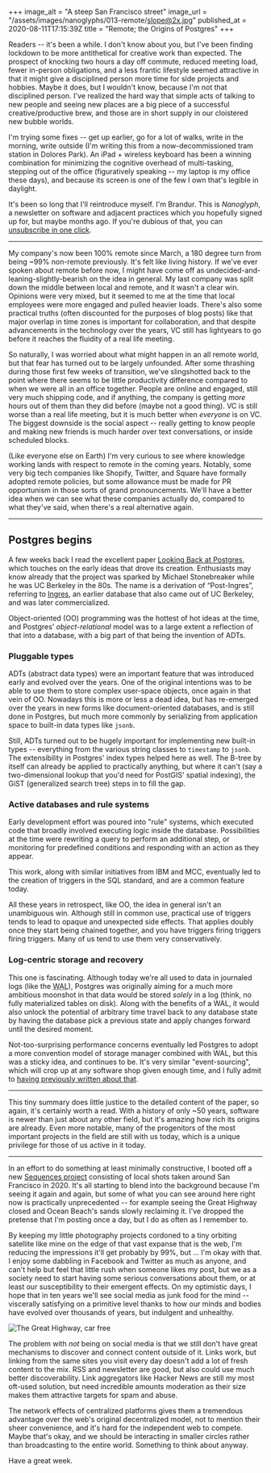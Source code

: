 +++
image_alt = "A steep San Francisco street"
image_url = "/assets/images/nanoglyphs/013-remote/slope@2x.jpg"
published_at = 2020-08-11T17:15:39Z
title = "Remote; the Origins of Postgres"
+++

Readers -- it's been a while. I don't know about you, but I've been finding lockdown to be more antithetical for creative work than expected. The prospect of knocking two hours a day off commute, reduced meeting load, fewer in-person obligations, and a less frantic lifestyle seemed attractive in that it might give a disciplined person more time for side projects and hobbies. Maybe it does, but I wouldn't know, because I'm not that disciplined person. I've realized the hard way that simple acts of talking to new people and seeing new places are a big piece of a successful creative/productive brew, and those are in short supply in our cloistered new bubble worlds.

I'm trying some fixes -- get up earlier, go for a lot of walks, write in the morning, write outside (I'm writing this from a now-decommissioned tram station in Dolores Park). An iPad + wireless keyboard has been a winning combination for minimizing the cognitive overhead of multi-tasking, stepping out of the office (figuratively speaking -- my laptop is my office these days), and because its screen is one of the few I own that's legible in daylight.

It's been so long that I'll reintroduce myself. I'm Brandur. This is _Nanoglyph_, a newsletter on software and adjacent practices which you hopefully signed up for, but maybe months ago. If you're dubious of that, you can [unsubscribe in one click](%unsubscribe_url%).

---

My company's now been 100% remote since March, a 180 degree turn from being ~99% non-remote previously. It's felt like living history. If we've ever spoken about remote before now, I might have come off as undecided-and-leaning-slightly-bearish on the idea in general. My last company was split down the middle between local and remote, and it wasn't a clear win. Opinions were very mixed, but it seemed to me at the time that local employees were more engaged and pulled heavier loads. There's also some practical truths (often discounted for the purposes of blog posts) like that major overlap in time zones is important for collaboration, and that despite advancements in the technology over the years, VC still has lightyears to go before it reaches the fluidity of a real life meeting.

So naturally, I was worried about what might happen in an all remote world, but that fear has turned out to be largely unfounded. After some thrashing during those first few weeks of transition, we've slingshotted back to the point where there seems to be little productivity difference compared to when we were all in an office together. People are online and engaged, still very much shipping code, and if anything, the company is getting _more_ hours out of them than they did before (maybe not a good thing). VC is still worse than a real life meeting, but it is much better when _everyone_ is on VC. The biggest downside is the social aspect -- really getting to know people and making new friends is much harder over text conversations, or inside scheduled blocks.

(Like everyone else on Earth) I'm very curious to see where knowledge working lands with respect to remote in the coming years. Notably, some very big tech companies like Shopify, Twitter, and Square have formally adopted remote policies, but some allowance must be made for PR opportunism in those sorts of grand pronouncements. We'll have a better idea when we can see what these companies actually do, compared to what they've said, when there's a real alternative again.

---

## Postgres begins

A few weeks back I read the excellent paper [Looking Back at Postgres](https://arxiv.org/abs/1901.01973), which touches on the early ideas that drove its creation. Enthusiasts may know already that the project was sparked by Michael Stonebreaker while he was UC Berkeley in the 80s. The name is a derivation of “Post-Ingres”, referring to [Ingres](https://en.wikipedia.org/wiki/Ingres_(database)), an earlier database that also came out of UC Berkeley, and was later commercialized.

Object-oriented (OO) programming was the hottest of hot ideas at the time, and Postgres’ _object-relational_ model was to a large extent a reflection of that into a database, with a big part of that being the invention of ADTs.

### Pluggable types

ADTs (abstract data types) were an important feature that was introduced early and evolved over the years.  One of the original intentions was to be able to use them to store complex user-space objects, once again in that vein of OO. Nowadays this is more or less a dead idea, but has re-emerged over the years in new forms like document-oriented databases, and is still done in Postgres, but much more commonly by serializing from application space to built-in data types like `jsonb`.

Still, ADTs turned out to be hugely important for implementing new built-in types -- everything from the various string classes to `timestamp` to `jsonb`. The extensibility in Postgres' index types helped here as well. The B-tree by itself can already be applied to practically anything, but where it can't (say a two-dimensional lookup that you'd need for PostGIS' spatial indexing), the GiST (generalized search tree) steps in to fill the gap.

### Active databases and rule systems

Early development effort was poured into "rule" systems, which executed code that broadly involved executing logic inside the database. Possibilities at the time were rewriting a query to perform an additional step, or monitoring for predefined conditions and responding with an action as they appear.

This work, along with similar initiatives from IBM and MCC, eventually led to the creation of triggers in the SQL standard, and are a common feature today.

All these years in retrospect, like OO, the idea in general isn't an unambiguous win. Although still in common use, practical use of triggers tends to lead to opaque and unexpected side effects. That applies doubly once they start being chained together, and you have triggers firing triggers firing triggers. Many of us tend to use them very conservatively.

### Log-centric storage and recovery

This one is fascinating. Although today we're all used to data in journaled logs (like the <acronym title="Write Ahead Log">WAL</acronym>), Postgres was originally aiming for a much more ambitious moonshot in that data would be stored _solely_ in a log (think, no fully materialized tables on disk). Along with the benefits of a WAL, it would also unlock the potential of arbitrary time travel back to any database state by having the database pick a previous state and apply changes forward until the desired moment.

Not-too-surprising performance concerns eventually led Postgres to adopt a more convention model of storage manager combined with WAL, but this was a sticky idea, and continues to be. It's very similar "event-sourcing", which will crop up at any software shop given enough time, and I fully admit to [having previously written about that](/redis-streams).

---

This tiny summary does little justice to the detailed content of the paper, so again, it's certainly worth a read. With a history of only ~50 years, software is newer than just about any other field, but it's amazing how rich its origins are already. Even more notable, many of the progenitors of the most important projects in the field are still with us today, which is a unique privilege for those of us active in it today.

---

In an effort to do something at least minimally constructive, I booted off a new [Sequences project](/sequences/2020-light) consisting of local shots taken around San Francisco in 2020. It's all starting to blend into the background because I'm seeing it again and again, but some of what you can see around here right now is practically unprecedented -- for example seeing the Great Highway closed and Ocean Beach's sands slowly reclaiming it. I've dropped the pretense that I'm posting once a day, but I do as often as I remember to.

By keeping my little photography projects cordoned to a tiny orbiting satellite like mine on the edge of that vast expanse that is the web, I'm reducing the impressions it'll get probably by 99%, but ... I'm okay with that. I enjoy some dabbling in Facebook and Twitter as much as anyone, and can't help but feel that little rush when someone likes my post, but we as a society need to start having some serious conversations about them, or at least our susceptibility to their emergent effects. On my optimistic days, I hope that in ten years we'll see social media as junk food for the mind -- viscerally satisfying on a primitive level thanks to how our minds and bodies have evolved over thousands of years, but indulgent and unhealthy.

![The Great Highway, car free](/assets/images/nanoglyphs/013-remote/great-highway@2x.jpg)

The problem with _not_ being on social media is that we still don't have great mechanisms to discover and connect content outside of it. Links work, but linking from the same sites you visit every day doesn't add a lot of fresh content to the mix. RSS and newsletter are good, but also could use much better discoverability. Link aggregators like Hacker News are still my most oft-used solution, but need incredible amounts moderation as their size makes them attractive targets for spam and abuse.

The network effects of centralized platforms gives them a tremendous advantage over the web's original decentralized model, not to mention their sheer convenience, and it's hard for the independent web to compete. Maybe that's okay, and we should be interacting in smaller circles rather than broadcasting to the entire world. Something to think about anyway.

Have a great week.

